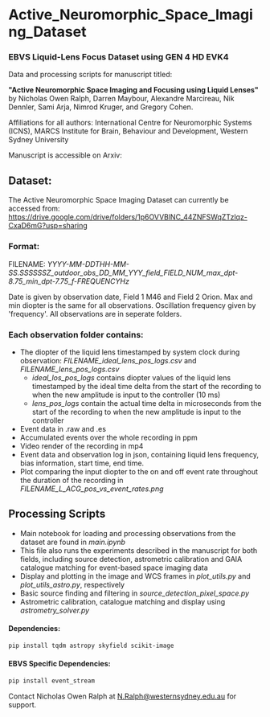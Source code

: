 # Active_Neuromorphic_Space_Imaging_Dataset

### EBVS Liquid-Lens Focus Dataset using GEN 4 HD EVK4

Data and processing scripts for manuscript titled:

**"Active Neuromorphic Space Imaging and Focusing using Liquid Lenses"** 
by Nicholas Owen Ralph, Darren Maybour, Alexandre Marcireau, Nik Dennler, Sami Arja, Nimrod Kruger, and Gregory Cohen.

Affiliations for all authors: International Centre for Neuromorphic Systems (ICNS), MARCS Institute for Brain, Behaviour and Development, Western Sydney University

Manuscript is accessible on Arxiv: 

## Dataset:

The Active Neuromorphic Space Imaging Dataset can currently be accessed from: https://drive.google.com/drive/folders/1p6OVVBlNC_44ZNFSWqZTzlqz-CxaD6mG?usp=sharing

### Format:

FILENAME: *YYYY-MM-DDTHH-MM-SS.SSSSSSZ_outdoor_obs_DD_MM_YYY_field_FIELD_NUM_max_dpt-8.75_min_dpt-7.75_f-FREQUENCYHz*

Date is given by observation date, Field 1 M46 and Field 2 Orion. Max and min diopter is the same for all observations. Oscillation frequency given by 'frequency'. All observations are in seperate folders.

### Each observation folder contains:

- The diopter of the liquid lens timestamped by system clock during observation: *FILENAME_ideal_lens_pos_logs.csv* and *FILENAME_lens_pos_logs.csv* 
    - *ideal_los_pos_logs* contains diopter values of the liquid lens timestamped by the ideal time delta from the start of the recording to when the new amplitude is input to the controller (10 ms)
    - *lens_pos_logs* contain the actual time delta in microseconds from the start of the recording to when the new amplitude is input to the controller
- Event data in .raw and .es
- Accumulated events over the whole recording in ppm
- Video render of the recording in mp4
- Event data and observation log in json, containing liquid lens frequency, bias information, start time, end time.
- Plot comparing the input diopter to the on and off event rate throughout the duration of the recording in *FILENAME_L_ACG_pos_vs_event_rates.png*


## Processing Scripts

 - Main notebook for loading and processing observations from the dataset are found in *main.ipynb*
 - This file also runs the experiments described in the manuscript for both fields, including source detection, astrometric calibration and GAIA catalogue matching for event-based space imaging data
 - Display and plotting in the image and WCS frames in *plot_utils.py* and *plot_utils_astro.py*, respectively
 - Basic source finding and filtering in *source_detection_pixel_space.py* 
 - Astrometric calibration, catalogue matching and display using *astrometry_solver.py*  

#### Dependencies:
```sh
pip install tqdm astropy skyfield scikit-image
```

#### EBVS Specific Dependencies:
```sh
pip install event_stream
```


Contact Nicholas Owen Ralph at N.Ralph@westernsydney.edu.au for support. 
